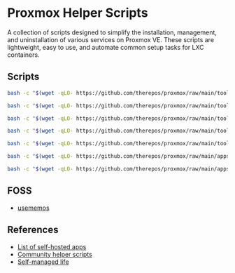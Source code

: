 # Proxmox Helper Scripts
A collection of scripts designed to simplify the installation, management, and uninstallation of various services on Proxmox VE. These scripts are lightweight, easy to use, and automate common setup tasks for LXC containers.

## Scripts
```bash
bash -c "$(wget -qLO- https://github.com/therepos/proxmox/raw/main/tools/formatdisk.sh)"
```
```bash
bash -c "$(wget -qLO- https://github.com/therepos/proxmox/raw/main/tools/listworkloads.sh)"
```
```bash
bash -c "$(wget -qLO- https://github.com/therepos/proxmox/raw/main/tools/getsysinfo.sh)"
```
```bash
bash -c "$(wget -qLO- https://github.com/therepos/proxmox/raw/main/tools/zfsbackup.sh)"
```
```bash
bash -c "$(wget -qLO- https://github.com/therepos/proxmox/raw/main/tools/mountdrive.sh)"
```
```bash
bash -c "$(wget -qLO- https://github.com/therepos/proxmox/raw/main/apps/uninstall-docker.sh)"
```
```bash
bash -c "$(wget -qLO- https://github.com/therepos/proxmox/raw/main/apps/uninstall-lxc.sh)"
```

## FOSS
- [usememos](https://github.com/usememos/memos)

## References
- [List of self-hosted apps](https://github.com/awesome-selfhosted/awesome-selfhosted)
- [Community helper scripts](https://community-scripts.github.io/ProxmoxVE/scripts)
- [Self-managed life](https://wiki.futo.org/index.php/Introduction_to_a_Self_Managed_Life:_a_13_hour_%26_28_minute_presentation_by_FUTO_software)
